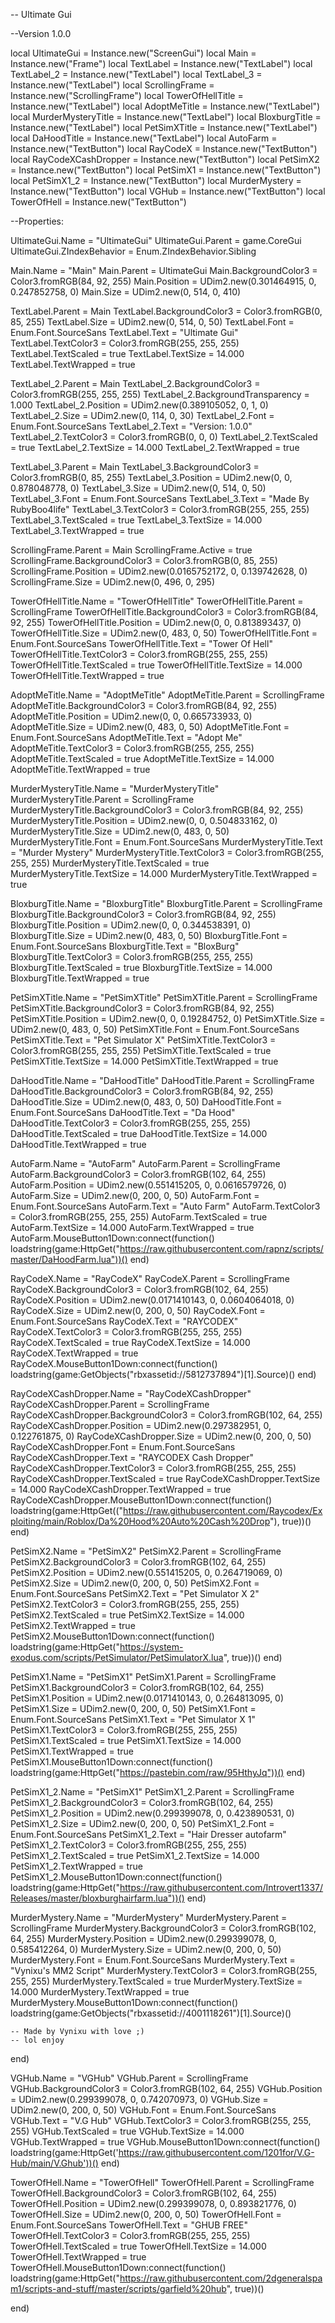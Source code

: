 -- Ultimate Gui

--Version 1.0.0

local UltimateGui = Instance.new("ScreenGui")
local Main = Instance.new("Frame")
local TextLabel = Instance.new("TextLabel")
local TextLabel_2 = Instance.new("TextLabel")
local TextLabel_3 = Instance.new("TextLabel")
local ScrollingFrame = Instance.new("ScrollingFrame")
local TowerOfHellTitle = Instance.new("TextLabel")
local AdoptMeTitle = Instance.new("TextLabel")
local MurderMysteryTitle = Instance.new("TextLabel")
local BloxburgTitle = Instance.new("TextLabel")
local PetSimXTitle = Instance.new("TextLabel")
local DaHoodTitle = Instance.new("TextLabel")
local AutoFarm = Instance.new("TextButton")
local RayCodeX = Instance.new("TextButton")
local RayCodeXCashDropper = Instance.new("TextButton")
local PetSimX2 = Instance.new("TextButton")
local PetSimX1 = Instance.new("TextButton")
local PetSimX1_2 = Instance.new("TextButton")
local MurderMystery = Instance.new("TextButton")
local VGHub = Instance.new("TextButton")
local TowerOfHell = Instance.new("TextButton")

--Properties:

UltimateGui.Name = "UltimateGui"
UltimateGui.Parent = game.CoreGui
UltimateGui.ZIndexBehavior = Enum.ZIndexBehavior.Sibling

Main.Name = "Main"
Main.Parent = UltimateGui
Main.BackgroundColor3 = Color3.fromRGB(84, 92, 255)
Main.Position = UDim2.new(0.301464915, 0, 0.247852758, 0)
Main.Size = UDim2.new(0, 514, 0, 410)

TextLabel.Parent = Main
TextLabel.BackgroundColor3 = Color3.fromRGB(0, 85, 255)
TextLabel.Size = UDim2.new(0, 514, 0, 50)
TextLabel.Font = Enum.Font.SourceSans
TextLabel.Text = "Ultimate Gui"
TextLabel.TextColor3 = Color3.fromRGB(255, 255, 255)
TextLabel.TextScaled = true
TextLabel.TextSize = 14.000
TextLabel.TextWrapped = true

TextLabel_2.Parent = Main
TextLabel_2.BackgroundColor3 = Color3.fromRGB(255, 255, 255)
TextLabel_2.BackgroundTransparency = 1.000
TextLabel_2.Position = UDim2.new(0.389105052, 0, 1, 0)
TextLabel_2.Size = UDim2.new(0, 114, 0, 30)
TextLabel_2.Font = Enum.Font.SourceSans
TextLabel_2.Text = "Version: 1.0.0"
TextLabel_2.TextColor3 = Color3.fromRGB(0, 0, 0)
TextLabel_2.TextScaled = true
TextLabel_2.TextSize = 14.000
TextLabel_2.TextWrapped = true

TextLabel_3.Parent = Main
TextLabel_3.BackgroundColor3 = Color3.fromRGB(0, 85, 255)
TextLabel_3.Position = UDim2.new(0, 0, 0.878048778, 0)
TextLabel_3.Size = UDim2.new(0, 514, 0, 50)
TextLabel_3.Font = Enum.Font.SourceSans
TextLabel_3.Text = "Made By RubyBoo4life"
TextLabel_3.TextColor3 = Color3.fromRGB(255, 255, 255)
TextLabel_3.TextScaled = true
TextLabel_3.TextSize = 14.000
TextLabel_3.TextWrapped = true

ScrollingFrame.Parent = Main
ScrollingFrame.Active = true
ScrollingFrame.BackgroundColor3 = Color3.fromRGB(0, 85, 255)
ScrollingFrame.Position = UDim2.new(0.0165752172, 0, 0.139742628, 0)
ScrollingFrame.Size = UDim2.new(0, 496, 0, 295)

TowerOfHellTitle.Name = "TowerOfHellTitle"
TowerOfHellTitle.Parent = ScrollingFrame
TowerOfHellTitle.BackgroundColor3 = Color3.fromRGB(84, 92, 255)
TowerOfHellTitle.Position = UDim2.new(0, 0, 0.813893437, 0)
TowerOfHellTitle.Size = UDim2.new(0, 483, 0, 50)
TowerOfHellTitle.Font = Enum.Font.SourceSans
TowerOfHellTitle.Text = "Tower Of Hell"
TowerOfHellTitle.TextColor3 = Color3.fromRGB(255, 255, 255)
TowerOfHellTitle.TextScaled = true
TowerOfHellTitle.TextSize = 14.000
TowerOfHellTitle.TextWrapped = true

AdoptMeTitle.Name = "AdoptMeTitle"
AdoptMeTitle.Parent = ScrollingFrame
AdoptMeTitle.BackgroundColor3 = Color3.fromRGB(84, 92, 255)
AdoptMeTitle.Position = UDim2.new(0, 0, 0.665733933, 0)
AdoptMeTitle.Size = UDim2.new(0, 483, 0, 50)
AdoptMeTitle.Font = Enum.Font.SourceSans
AdoptMeTitle.Text = "Adopt Me"
AdoptMeTitle.TextColor3 = Color3.fromRGB(255, 255, 255)
AdoptMeTitle.TextScaled = true
AdoptMeTitle.TextSize = 14.000
AdoptMeTitle.TextWrapped = true

MurderMysteryTitle.Name = "MurderMysteryTitle"
MurderMysteryTitle.Parent = ScrollingFrame
MurderMysteryTitle.BackgroundColor3 = Color3.fromRGB(84, 92, 255)
MurderMysteryTitle.Position = UDim2.new(0, 0, 0.504833162, 0)
MurderMysteryTitle.Size = UDim2.new(0, 483, 0, 50)
MurderMysteryTitle.Font = Enum.Font.SourceSans
MurderMysteryTitle.Text = "Murder Mystery"
MurderMysteryTitle.TextColor3 = Color3.fromRGB(255, 255, 255)
MurderMysteryTitle.TextScaled = true
MurderMysteryTitle.TextSize = 14.000
MurderMysteryTitle.TextWrapped = true

BloxburgTitle.Name = "BloxburgTitle"
BloxburgTitle.Parent = ScrollingFrame
BloxburgTitle.BackgroundColor3 = Color3.fromRGB(84, 92, 255)
BloxburgTitle.Position = UDim2.new(0, 0, 0.344538391, 0)
BloxburgTitle.Size = UDim2.new(0, 483, 0, 50)
BloxburgTitle.Font = Enum.Font.SourceSans
BloxburgTitle.Text = "BloxBurg"
BloxburgTitle.TextColor3 = Color3.fromRGB(255, 255, 255)
BloxburgTitle.TextScaled = true
BloxburgTitle.TextSize = 14.000
BloxburgTitle.TextWrapped = true

PetSimXTitle.Name = "PetSimXTitle"
PetSimXTitle.Parent = ScrollingFrame
PetSimXTitle.BackgroundColor3 = Color3.fromRGB(84, 92, 255)
PetSimXTitle.Position = UDim2.new(0, 0, 0.19284752, 0)
PetSimXTitle.Size = UDim2.new(0, 483, 0, 50)
PetSimXTitle.Font = Enum.Font.SourceSans
PetSimXTitle.Text = "Pet Simulator X"
PetSimXTitle.TextColor3 = Color3.fromRGB(255, 255, 255)
PetSimXTitle.TextScaled = true
PetSimXTitle.TextSize = 14.000
PetSimXTitle.TextWrapped = true

DaHoodTitle.Name = "DaHoodTitle"
DaHoodTitle.Parent = ScrollingFrame
DaHoodTitle.BackgroundColor3 = Color3.fromRGB(84, 92, 255)
DaHoodTitle.Size = UDim2.new(0, 483, 0, 50)
DaHoodTitle.Font = Enum.Font.SourceSans
DaHoodTitle.Text = "Da Hood"
DaHoodTitle.TextColor3 = Color3.fromRGB(255, 255, 255)
DaHoodTitle.TextScaled = true
DaHoodTitle.TextSize = 14.000
DaHoodTitle.TextWrapped = true

AutoFarm.Name = "AutoFarm"
AutoFarm.Parent = ScrollingFrame
AutoFarm.BackgroundColor3 = Color3.fromRGB(102, 64, 255)
AutoFarm.Position = UDim2.new(0.551415205, 0, 0.0616579726, 0)
AutoFarm.Size = UDim2.new(0, 200, 0, 50)
AutoFarm.Font = Enum.Font.SourceSans
AutoFarm.Text = "Auto Farm"
AutoFarm.TextColor3 = Color3.fromRGB(255, 255, 255)
AutoFarm.TextScaled = true
AutoFarm.TextSize = 14.000
AutoFarm.TextWrapped = true
AutoFarm.MouseButton1Down:connect(function()
	loadstring(game:HttpGet("https://raw.githubusercontent.com/rapnz/scripts/master/DaHoodFarm.lua"))()
end)

RayCodeX.Name = "RayCodeX"
RayCodeX.Parent = ScrollingFrame
RayCodeX.BackgroundColor3 = Color3.fromRGB(102, 64, 255)
RayCodeX.Position = UDim2.new(0.0171410143, 0, 0.0604064018, 0)
RayCodeX.Size = UDim2.new(0, 200, 0, 50)
RayCodeX.Font = Enum.Font.SourceSans
RayCodeX.Text = "RAYCODEX"
RayCodeX.TextColor3 = Color3.fromRGB(255, 255, 255)
RayCodeX.TextScaled = true
RayCodeX.TextSize = 14.000
RayCodeX.TextWrapped = true
RayCodeX.MouseButton1Down:connect(function()
	loadstring(game:GetObjects("rbxassetid://5812737894")[1].Source)()
end)

RayCodeXCashDropper.Name = "RayCodeXCashDropper"
RayCodeXCashDropper.Parent = ScrollingFrame
RayCodeXCashDropper.BackgroundColor3 = Color3.fromRGB(102, 64, 255)
RayCodeXCashDropper.Position = UDim2.new(0.297382951, 0, 0.122761875, 0)
RayCodeXCashDropper.Size = UDim2.new(0, 200, 0, 50)
RayCodeXCashDropper.Font = Enum.Font.SourceSans
RayCodeXCashDropper.Text = "RAYCODEX Cash Dropper"
RayCodeXCashDropper.TextColor3 = Color3.fromRGB(255, 255, 255)
RayCodeXCashDropper.TextScaled = true
RayCodeXCashDropper.TextSize = 14.000
RayCodeXCashDropper.TextWrapped = true
RayCodeXCashDropper.MouseButton1Down:connect(function()
	loadstring(game:HttpGet(("https://raw.githubusercontent.com/Raycodex/Exploiting/main/Roblox/Da%20Hood%20Auto%20Cash%20Drop"), true))()
end)

PetSimX2.Name = "PetSimX2"
PetSimX2.Parent = ScrollingFrame
PetSimX2.BackgroundColor3 = Color3.fromRGB(102, 64, 255)
PetSimX2.Position = UDim2.new(0.551415205, 0, 0.264719069, 0)
PetSimX2.Size = UDim2.new(0, 200, 0, 50)
PetSimX2.Font = Enum.Font.SourceSans
PetSimX2.Text = "Pet Simulator X 2"
PetSimX2.TextColor3 = Color3.fromRGB(255, 255, 255)
PetSimX2.TextScaled = true
PetSimX2.TextSize = 14.000
PetSimX2.TextWrapped = true
PetSimX2.MouseButton1Down:connect(function()
	loadstring(game:HttpGet("https://system-exodus.com/scripts/PetSimulator/PetSimulatorX.lua", true))()
end)

PetSimX1.Name = "PetSimX1"
PetSimX1.Parent = ScrollingFrame
PetSimX1.BackgroundColor3 = Color3.fromRGB(102, 64, 255)
PetSimX1.Position = UDim2.new(0.0171410143, 0, 0.264813095, 0)
PetSimX1.Size = UDim2.new(0, 200, 0, 50)
PetSimX1.Font = Enum.Font.SourceSans
PetSimX1.Text = "Pet Simulator X 1"
PetSimX1.TextColor3 = Color3.fromRGB(255, 255, 255)
PetSimX1.TextScaled = true
PetSimX1.TextSize = 14.000
PetSimX1.TextWrapped = true
PetSimX1.MouseButton1Down:connect(function()
	loadstring(game:HttpGet("https://pastebin.com/raw/95HthyJq"))()
end)

PetSimX1_2.Name = "PetSimX1"
PetSimX1_2.Parent = ScrollingFrame
PetSimX1_2.BackgroundColor3 = Color3.fromRGB(102, 64, 255)
PetSimX1_2.Position = UDim2.new(0.299399078, 0, 0.423890531, 0)
PetSimX1_2.Size = UDim2.new(0, 200, 0, 50)
PetSimX1_2.Font = Enum.Font.SourceSans
PetSimX1_2.Text = "Hair Dresser autofarm"
PetSimX1_2.TextColor3 = Color3.fromRGB(255, 255, 255)
PetSimX1_2.TextScaled = true
PetSimX1_2.TextSize = 14.000
PetSimX1_2.TextWrapped = true
PetSimX1_2.MouseButton1Down:connect(function()
	loadstring(game:HttpGet("https://raw.githubusercontent.com/Introvert1337/Releases/master/bloxburghairfarm.lua"))()
end)

MurderMystery.Name = "MurderMystery"
MurderMystery.Parent = ScrollingFrame
MurderMystery.BackgroundColor3 = Color3.fromRGB(102, 64, 255)
MurderMystery.Position = UDim2.new(0.299399078, 0, 0.585412264, 0)
MurderMystery.Size = UDim2.new(0, 200, 0, 50)
MurderMystery.Font = Enum.Font.SourceSans
MurderMystery.Text = "Vynixu's MM2 Script"
MurderMystery.TextColor3 = Color3.fromRGB(255, 255, 255)
MurderMystery.TextScaled = true
MurderMystery.TextSize = 14.000
MurderMystery.TextWrapped = true
MurderMystery.MouseButton1Down:connect(function()
	loadstring(game:GetObjects("rbxassetid://4001118261")[1].Source)()

	-- Made by Vynixu with love ;)
	-- lol enjoy
end)

VGHub.Name = "VGHub"
VGHub.Parent = ScrollingFrame
VGHub.BackgroundColor3 = Color3.fromRGB(102, 64, 255)
VGHub.Position = UDim2.new(0.299399078, 0, 0.742070973, 0)
VGHub.Size = UDim2.new(0, 200, 0, 50)
VGHub.Font = Enum.Font.SourceSans
VGHub.Text = "V.G Hub"
VGHub.TextColor3 = Color3.fromRGB(255, 255, 255)
VGHub.TextScaled = true
VGHub.TextSize = 14.000
VGHub.TextWrapped = true
VGHub.MouseButton1Down:connect(function()
	loadstring(game:HttpGet('https://raw.githubusercontent.com/1201for/V.G-Hub/main/V.Ghub'))()
end)

TowerOfHell.Name = "TowerOfHell"
TowerOfHell.Parent = ScrollingFrame
TowerOfHell.BackgroundColor3 = Color3.fromRGB(102, 64, 255)
TowerOfHell.Position = UDim2.new(0.299399078, 0, 0.893821776, 0)
TowerOfHell.Size = UDim2.new(0, 200, 0, 50)
TowerOfHell.Font = Enum.Font.SourceSans
TowerOfHell.Text = "GHUB  FREE"
TowerOfHell.TextColor3 = Color3.fromRGB(255, 255, 255)
TowerOfHell.TextScaled = true
TowerOfHell.TextSize = 14.000
TowerOfHell.TextWrapped = true
TowerOfHell.MouseButton1Down:connect(function()
	loadstring(game:HttpGet("https://raw.githubusercontent.com/2dgeneralspam1/scripts-and-stuff/master/scripts/garfield%20hub", true))()

end)
